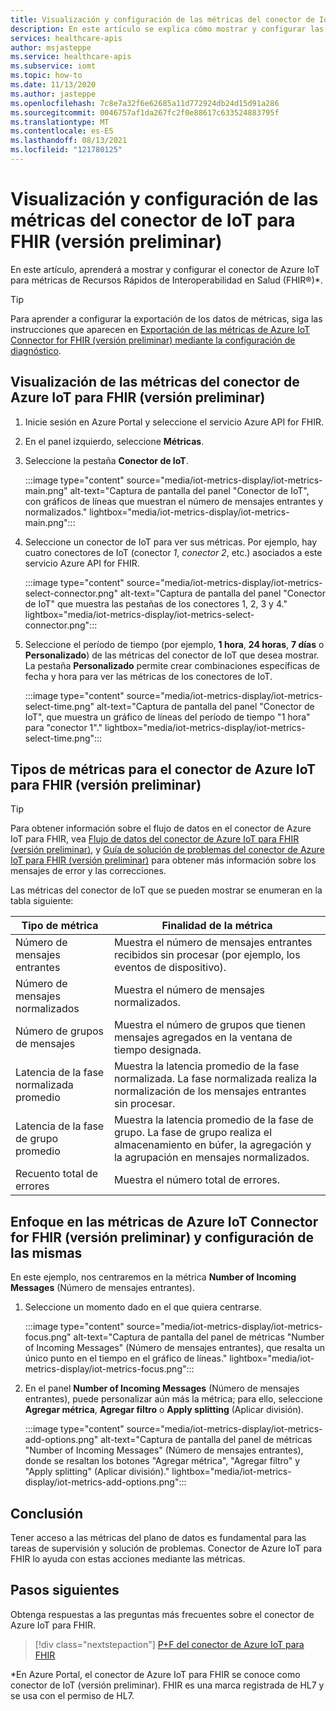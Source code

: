 ```yaml
---
title: Visualización y configuración de las métricas del conector de IoT para FHIR (versión preliminar)
description: En este artículo se explica cómo mostrar y configurar las métricas del conector de Azure IoT para FHIR (versión preliminar).
services: healthcare-apis
author: msjasteppe
ms.service: healthcare-apis
ms.subservice: iomt
ms.topic: how-to
ms.date: 11/13/2020
ms.author: jasteppe
ms.openlocfilehash: 7c8e7a32f6e62685a11d772924db24d15d91a286
ms.sourcegitcommit: 0046757af1da267fc2f0e88617c633524883795f
ms.translationtype: MT
ms.contentlocale: es-ES
ms.lasthandoff: 08/13/2021
ms.locfileid: "121780125"
---
```

# <a name="display-and-configure-iot-connector-for-fhir-preview-metrics"></a>Visualización y configuración de las métricas del conector de IoT para FHIR (versión preliminar) 

En este artículo, aprenderá a mostrar y configurar el conector de Azure IoT para métricas de Recursos Rápidos de Interoperabilidad en Salud (FHIR&#174;)*.

> [!TIP]
> Para aprender a configurar la exportación de los datos de métricas, siga las instrucciones que aparecen en [Exportación de las métricas de Azure IoT Connector for FHIR (versión preliminar) mediante la configuración de diagnóstico](iot-metrics-diagnostics-export.md).

## <a name="display-metrics-for-azure-iot-connector-for-fhir-preview"></a>Visualización de las métricas del conector de Azure IoT para FHIR (versión preliminar)

1. Inicie sesión en Azure Portal y seleccione el servicio Azure API for FHIR. 

2. En el panel izquierdo, seleccione **Métricas**. 

3. Seleccione la pestaña **Conector de IoT**.

   :::image type="content" source="media/iot-metrics-display/iot-metrics-main.png" alt-text="Captura de pantalla del panel &quot;Conector de IoT&quot;, con gráficos de líneas que muestran el número de mensajes entrantes y normalizados." lightbox="media/iot-metrics-display/iot-metrics-main.png"::: 

4. Seleccione un conector de IoT para ver sus métricas. Por ejemplo, hay cuatro conectores de IoT (conector *1*, *conector 2*, etc.) asociados a este servicio Azure API for FHIR.

   :::image type="content" source="media/iot-metrics-display/iot-metrics-select-connector.png" alt-text="Captura de pantalla del panel &quot;Conector de IoT&quot; que muestra las pestañas de los conectores 1, 2, 3 y 4." lightbox="media/iot-metrics-display/iot-metrics-select-connector.png"::: 

5. Seleccione el período de tiempo (por ejemplo, **1 hora**, **24 horas**, **7 días** o **Personalizado**) de las métricas del conector de IoT que desea mostrar. La pestaña **Personalizado** permite crear combinaciones específicas de fecha y hora para ver las métricas de los conectores de IoT.

   :::image type="content" source="media/iot-metrics-display/iot-metrics-select-time.png" alt-text="Captura de pantalla del panel &quot;Conector de IoT&quot;, que muestra un gráfico de líneas del período de tiempo &quot;1 hora&quot; para &quot;conector 1&quot;." lightbox="media/iot-metrics-display/iot-metrics-select-time.png"::: 
 
## <a name="metric-types-for-azure-iot-connector-for-fhir-preview"></a>Tipos de métricas para el conector de Azure IoT para FHIR (versión preliminar) 

> [!TIP]
> Para obtener información sobre el flujo de datos en el conector de Azure IoT para FHIR, vea [Flujo de datos del conector de Azure IoT para FHIR (versión preliminar)](iot-data-flow.md), y [Guía de solución de problemas del conector de Azure IoT para FHIR (versión preliminar)](iot-troubleshoot-guide.md) para obtener más información sobre los mensajes de error y las correcciones.

Las métricas del conector de IoT que se pueden mostrar se enumeran en la tabla siguiente:

|Tipo de métrica|Finalidad de la métrica| 
|-----------|--------------|
|Número de mensajes entrantes|Muestra el número de mensajes entrantes recibidos sin procesar (por ejemplo, los eventos de dispositivo).|
|Número de mensajes normalizados|Muestra el número de mensajes normalizados.|
|Número de grupos de mensajes|Muestra el número de grupos que tienen mensajes agregados en la ventana de tiempo designada.|
|Latencia de la fase normalizada promedio|Muestra la latencia promedio de la fase normalizada. La fase normalizada realiza la normalización de los mensajes entrantes sin procesar.|
|Latencia de la fase de grupo promedio|Muestra la latencia promedio de la fase de grupo. La fase de grupo realiza el almacenamiento en búfer, la agregación y la agrupación en mensajes normalizados.| 
|Recuento total de errores|Muestra el número total de errores.| 

## <a name="focus-on-and-configure-azure-iot-connector-for-fhir-preview-metrics"></a>Enfoque en las métricas de Azure IoT Connector for FHIR (versión preliminar) y configuración de las mismas

En este ejemplo, nos centraremos en la métrica **Number of Incoming Messages** (Número de mensajes entrantes).

1. Seleccione un momento dado en el que quiera centrarse.

   :::image type="content" source="media/iot-metrics-display/iot-metrics-focus.png" alt-text="Captura de pantalla del panel de métricas &quot;Number of Incoming Messages&quot; (Número de mensajes entrantes), que resalta un único punto en el tiempo en el gráfico de líneas." lightbox="media/iot-metrics-display/iot-metrics-focus.png"::: 

2. En el panel **Number of Incoming Messages** (Número de mensajes entrantes), puede personalizar aún más la métrica; para ello, seleccione **Agregar métrica**, **Agregar filtro** o **Apply splitting** (Aplicar división). 

   :::image type="content" source="media/iot-metrics-display/iot-metrics-add-options.png" alt-text="Captura de pantalla del panel de métricas &quot;Number of Incoming Messages&quot; (Número de mensajes entrantes), donde se resaltan los botones &quot;Agregar métrica&quot;, &quot;Agregar filtro&quot; y &quot;Apply splitting&quot; (Aplicar división)." lightbox="media/iot-metrics-display/iot-metrics-add-options.png"::: 

## <a name="conclusion"></a>Conclusión 
Tener acceso a las métricas del plano de datos es fundamental para las tareas de supervisión y solución de problemas. Conector de Azure IoT para FHIR lo ayuda con estas acciones mediante las métricas. 

## <a name="next-steps"></a>Pasos siguientes

Obtenga respuestas a las preguntas más frecuentes sobre el conector de Azure IoT para FHIR.

>[!div class="nextstepaction"]
>[P+F del conector de Azure IoT para FHIR](fhir-faq.yml)

*En Azure Portal, el conector de Azure IoT para FHIR se conoce como conector de IoT (versión preliminar). FHIR es una marca registrada de HL7 y se usa con el permiso de HL7. 
